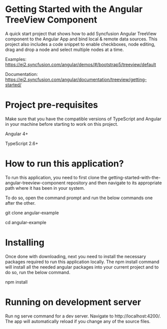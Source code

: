 # Getting Started with the Angular TreeView Component

A quick start project that shows how to add Syncfusion Angular TreeView component to the Angular App and bind local &amp; remote data sources. This project also includes a code snippet to enable checkboxes, node editing, drag and drop a node and select multiple nodes at a time.

Examples: https://ej2.syncfusion.com/angular/demos/#/bootstrap5/treeview/default 

Documentation: https://ej2.syncfusion.com/angular/documentation/treeview/getting-started/     

# Project pre-requisites

Make sure that you have the compatible versions of TypeScript and Angular in your machine before starting to work on this project.

Angular 4+

TypeScript 2.6+

# How to run this application?

To run this application, you need to first clone the getting-started-with-the-angular-treeview-component repository and then navigate to its appropriate path where it has been in your system.

To do so, open the command prompt and run the below commands one after the other.

git clone angular-example

cd angular-example

# Installing

Once done with downloading, next you need to install the necessary packages required to run this application locally. The npm install command will install all the needed angular packages into your current project and to do so, run the below command.

npm install

# Running on development server

Run ng serve command for a dev server. Navigate to http://localhost:4200/. The app will automatically reload if you change any of the source files.

